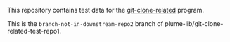 This repository contains test data for the
[git-clone-related](https://github.com/plume-lib/plume-scripts/blob/master/git-clone-related)
program.

This is the `branch-not-in-downstream-repo2` branch of plume-lib/git-clone-related-test-repo1.
